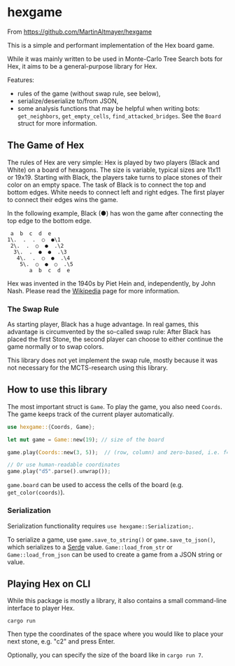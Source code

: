 # hexgame

From https://github.com/MartinAltmayer/hexgame

This is a simple and performant implementation of the Hex board game.

While it was mainly written to be used in Monte-Carlo Tree Search bots for Hex, it aims to be a general-purpose library for Hex.

Features:

* rules of the game (without swap rule, see below),
* serialize/deserialize to/from JSON,
* some analysis functions that may be helpful when writing bots: `get_neighbors`, `get_empty_cells`, `find_attacked_bridges`. See the `Board` struct for more information.

## The Game of Hex

The rules of Hex are very simple: Hex is played by two players (Black and White) on a board of hexagons. The size is variable, typical sizes are 11x11 or 19x19.
Starting with Black, the players take turns to place stones of their color on an empty space. The task of Black is to connect the top and bottom edges.
White needs to connect left and right edges. The first player to connect their edges wins the game.

In the following example, Black (●) has won the game after connecting the top edge to the bottom edge.
```
 a  b  c  d  e
1\.  .  .  ○  ●\1
 2\.  .  ○  ●  .\2
  3\.  .  ●  ●  .\3
   4\.  .  ○  ●  .\4
    5\.  ○  ●  ○  .\5
       a  b  c  d  e
```

Hex was invented in the 1940s by Piet Hein and, independently, by John Nash. Please read the [Wikipedia](https://en.wikipedia.org/wiki/Hex_(board_game)) page for more information.

### The Swap Rule

As starting player, Black has a huge advantage. In real games, this advantage is circumvented by the so-called swap rule: After Black has placed the first Stone, the second player can choose to either continue the game normally or to swap colors.

This library does not yet implement the swap rule, mostly because it was not necessary for the MCTS-research using this library.

## How to use this library

The most important struct is `Game`. To play the game, you also need `Coords`. The game keeps track of the current player automatically.
```rust
use hexgame::{Coords, Game};

let mut game = Game::new(19); // size of the board

game.play(Coords::new(3, 5));  // (row, column) and zero-based, i.e. f4

// Or use human-readable coordinates
game.play("d5".parse().unwrap());
```

`game.board` can be used to access the cells of the board (e.g. `get_color(coords)`).

### Serialization

Serialization functionality requires `use hexgame::Serialization;`.

To serialize a game, use `game.save_to_string()` or `game.save_to_json()`, which serializes to a [Serde](https://serde.rs/) value.
`Game::load_from_str` or `Game::load_from_json` can be used to create a game from a JSON string or value.

## Playing Hex on CLI

While this package is mostly a library, it also contains a small command-line interface to player Hex.
```
cargo run
```
Then type the coordinates of the space where you would like to place your next stone, e.g. "c2" and press Enter.

Optionally, you can specify the size of the board like in `cargo run 7`.
